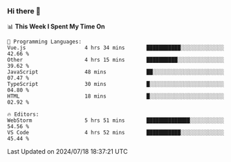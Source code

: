 ### Hi there 👋

<!--
**asdf12303116/asdf12303116** is a ✨ _special_ ✨ repository because its `README.md` (this file) appears on your GitHub profile.

Here are some ideas to get you started:

- 🔭 I’m currently working on ...
- 🌱 I’m currently learning ...
- 👯 I’m looking to collaborate on ...
- 🤔 I’m looking for help with ...
- 💬 Ask me about ...
- 📫 How to reach me: ...
- 😄 Pronouns: ...
- ⚡ Fun fact: ...
-->

<!--START_SECTION:waka-->
📊 **This Week I Spent My Time On** 

```text
💬 Programming Languages: 
Vue.js                   4 hrs 34 mins       ███████████░░░░░░░░░░░░░░   42.66 % 
Other                    4 hrs 15 mins       ██████████░░░░░░░░░░░░░░░   39.62 % 
JavaScript               48 mins             ██░░░░░░░░░░░░░░░░░░░░░░░   07.47 % 
TypeScript               30 mins             █░░░░░░░░░░░░░░░░░░░░░░░░   04.80 % 
HTML                     18 mins             █░░░░░░░░░░░░░░░░░░░░░░░░   02.92 % 

🔥 Editors: 
WebStorm                 5 hrs 51 mins       ██████████████░░░░░░░░░░░   54.56 % 
VS Code                  4 hrs 52 mins       ███████████░░░░░░░░░░░░░░   45.44 % 
```


 Last Updated on 2024/07/18 18:37:21 UTC
<!--END_SECTION:waka-->
